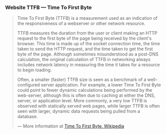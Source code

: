 ### Website TTFB — Time To First Byte

> Time To First Byte (TTFB) is a measurement used as an indication of the responsiveness of a webserver or other network resource.
>
> TTFB measures the duration from the user or client making an HTTP request to the first byte of the page being received by the client's browser. This time is made up of the socket connection time, the time taken to send the HTTP request, and the time taken to get the first byte of the page. Although sometimes misunderstood as a post-DNS calculation, the original calculation of TTFB in networking always includes network latency in measuring the time it takes for a resource to begin loading.
>
> Often, a smaller (faster) TTFB size is seen as a benchmark of a well-configured server application. For example, a lower Time To First Byte could point to fewer dynamic calculations being performed by the web-server, although this is often due to caching at either the DNS, server, or application level. More commonly, a very low TTFB is observed with statically served web pages, while larger TTFB is often seen with larger, dynamic data requests being pulled from a database.
>
> — More information at [Time To First Byte, Wikipedia](https://en.wikipedia.org/wiki/Time_To_First_Byte)
